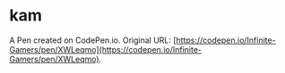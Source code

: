 # kam

A Pen created on CodePen.io. Original URL: [https://codepen.io/Infinite-Gamers/pen/XWLeqmo](https://codepen.io/Infinite-Gamers/pen/XWLeqmo).

